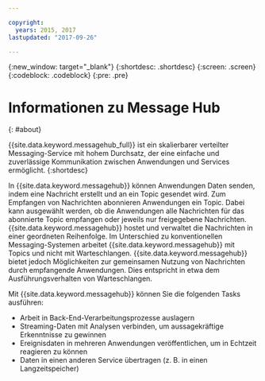```yaml
---

copyright:
  years: 2015, 2017
lastupdated: "2017-09-26"

---
```


{:new_window: target="_blank"}
{:shortdesc: .shortdesc}
{:screen: .screen}
{:codeblock: .codeblock}
{:pre: .pre}

# Informationen zu Message Hub
{: #about}

{{site.data.keyword.messagehub_full}} ist ein skalierbarer verteilter Messaging-Service mit
hohem Durchsatz, der eine einfache und zuverlässige Kommunikation zwischen Anwendungen und Services ermöglicht.
{:shortdesc}

In {{site.data.keyword.messagehub}} können Anwendungen Daten senden, indem eine
Nachricht erstellt und an ein Topic gesendet wird. Zum Empfangen von Nachrichten abonnieren Anwendungen
ein Topic. Dabei kann ausgewählt werden, ob die Anwendungen alle Nachrichten für das abonnierte Topic
empfangen oder jeweils nur freigegebene Nachrichten.
{{site.data.keyword.messagehub}} hostet und verwaltet die Nachrichten in einer
geordneten Reihenfolge. Im Unterschied zu konventionellen Messaging-Systemen arbeitet
{{site.data.keyword.messagehub}} mit Topics und nicht mit Warteschlangen. {{site.data.keyword.messagehub}}
bietet jedoch Möglichkeiten zur gemeinsamen Nutzung von Nachrichten durch empfangende
Anwendungen. Dies entspricht in etwa dem Ausführungsverhalten von Warteschlangen.

Mit {{site.data.keyword.messagehub}} können Sie die folgenden
Tasks ausführen:

* Arbeit in Back-End-Verarbeitungsprozesse auslagern
* Streaming-Daten mit Analysen verbinden, um aussagekräftige Erkenntnisse zu gewinnen
* Ereignisdaten in mehreren Anwendungen veröffentlichen, um in Echtzeit reagieren zu können
* Daten in einen anderen Service übertragen (z. B. in einen Langzeitspeicher)
